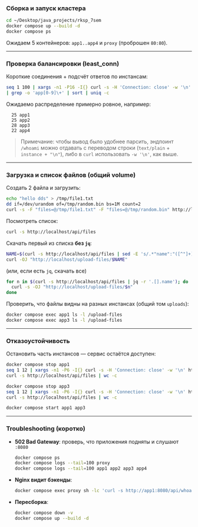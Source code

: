 ### Сборка и запуск кластера

```bash
cd ~/Desktop/java_projects/rksp_7sem
docker compose up --build -d
docker compose ps
```

Ожидаем 5 контейнеров: `app1..app4` и `proxy` (проброшен `80:80`).

---

### Проверка балансировки (least_conn)

Короткие соединения + подсчёт ответов по инстансам:

```bash
seq 1 100 | xargs -n1 -P16 -I{} curl -s -H 'Connection: close' -w '\n' http://localhost/api/whoami \
| grep -o 'app[0-9]\+' | sort | uniq -c
```

Ожидаемо распределение примерно ровное, например:

```
  25 app1
  25 app2
  28 app3
  22 app4
```

> Примечание: чтобы вывод было удобнее парсить, эндпоинт `/whoami` можно отдавать с переводом строки (`text/plain` + `instance + "\n"`), либо в `curl` использовать `-w '\n'`, как выше.

---

### Загрузка и список файлов (общий volume)

Создать 2 файла и загрузить:

```bash
echo "hello dds" > /tmp/file1.txt
dd if=/dev/urandom of=/tmp/random.bin bs=1M count=2
curl -s -F "files=@/tmp/file1.txt" -F "files=@/tmp/random.bin" http://localhost/api/upload
```

Посмотреть список:

```bash
curl -s http://localhost/api/files
```

Скачать первый из списка **без `jq`**:

```bash
NAME=$(curl -s http://localhost/api/files | sed -E 's/.*"name":"([^"]+)".*/\1/;q')
curl -OJ "http://localhost/upload-files/$NAME"
```

(или, если есть `jq`, скачать все)

```bash
for n in $(curl -s http://localhost/api/files | jq -r '.[].name'); do
  curl -s -OJ "http://localhost/upload-files/$n"
done
```

Проверить, что файлы видны на разных инстансах (общий том `uploads`):

```bash
docker compose exec app1 ls -l /upload-files
docker compose exec app3 ls -l /upload-files
```

---

### Отказоустойчивость

Остановить часть инстансов — сервис остаётся доступен:

```bash
docker compose stop app1
seq 1 12 | xargs -n1 -P6 -I{} curl -s -H 'Connection: close' -w '\n' http://localhost/api/whoami
curl -s http://localhost/api/files | wc -c

docker compose stop app3
seq 1 12 | xargs -n1 -P6 -I{} curl -s -H 'Connection: close' -w '\n' http://localhost/api/whoami
curl -s http://localhost/api/files | wc -c

docker compose start app1 app3
```

---

### Troubleshooting (коротко)

* **502 Bad Gateway**: проверь, что приложения подняты и слушают `:8080`

  ```bash
  docker compose ps
  docker compose logs --tail=100 proxy
  docker compose logs --tail=100 app1 app2 app3 app4
  ```
* **Nginx видит бэкенды**:

  ```bash
  docker compose exec proxy sh -lc 'curl -s http://app1:8080/api/whoami'
  ```
* **Пересборка**:

  ```bash
  docker compose down -v
  docker compose up --build -d
  ```